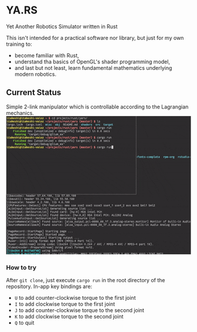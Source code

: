 YA.RS
=====
Yet Another Robotics Simulator written in Rust

This isn't intended for a practical software nor library, but just for my own training to:

* become familiar with Rust,
* understand tha basics of OpenGL's shader programming model,
* and last but not least, learn fundamental mathematics underlying modern robotics.

## Current Status
Simple 2-link manipulator which is controllable according to the Lagrangian mechanics.
![ScreenCapture](./misc/two_link.gif)

### How to try
After `git clone`, just execute `cargo run` in the root directory of the repository.
In-app key bindings are:

* `U` to add counter-clockwise torque to the first joint
* `I` to add clockwise torque to the first joint
* `J` to add counter-clockwise torque to the second joint
* `K` to add clockwise torque to the second joint
* `Q` to quit
